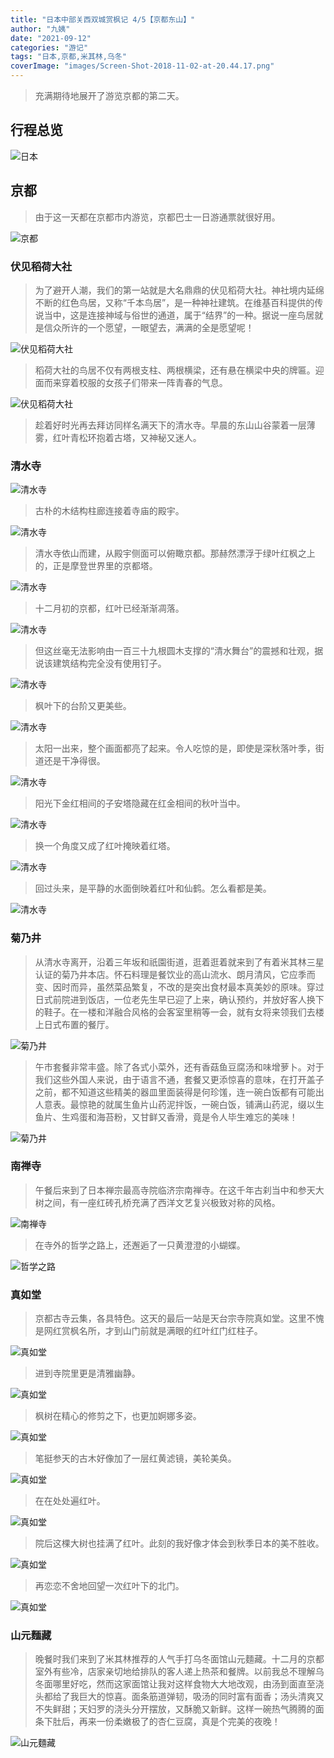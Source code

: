 ```yaml
---
title: "日本中部关西双城赏枫记 4/5【京都东山】"
author: "九姨"
date: "2021-09-12"
categories: "游记"
tags: "日本,京都,米其林,乌冬"
coverImage: "images/Screen-Shot-2018-11-02-at-20.44.17.png"
---
```


>充满期待地展开了游览京都的第二天。

## 行程总览

![日本](images/japan-2016.jpg)

## 京都

>由于这一天都在京都市内游览，京都巴士一日游通票就很好用。

![京都](images/20181103_184554.jpg)

### 伏见稻荷大社

>为了避开人潮，我们的第一站就是大名鼎鼎的伏见稻荷大社。神社境内延绵不断的红色鸟居，又称“千本鸟居”，是一种神社建筑。在维基百科提供的传说当中，这是连接神域与俗世的通道，属于“结界”的一种。据说一座鸟居就是信众所许的一个愿望，一眼望去，满满的全是愿望呢！

![伏见稻荷大社](images/0IMG_20161205_021244.jpg)

>稻荷大社的鸟居不仅有两根支柱、两根横梁，还有悬在横梁中央的牌匾。迎面而来穿着校服的女孩子们带来一阵青春的气息。

![伏见稻荷大社](images/IMG_20161205_021834-e1541181242535.jpg)

>趁着好时光再去拜访同样名满天下的清水寺。早晨的东山山谷蒙着一层薄雾，红叶青松环抱着古塔，又神秘又迷人。

### 清水寺

![清水寺](images/0IMG_20161204_235948.jpg)

>古朴的木结构柱廊连接着寺庙的殿宇。

![清水寺](images/IMG_20161204_235724-e1541181023415.jpg)

>清水寺依山而建，从殿宇侧面可以俯瞰京都。那赫然漂浮于绿叶红枫之上的，正是摩登世界里的京都塔。

![清水寺](images/IMG_20161205_000645.jpg)

>十二月初的京都，红叶已经渐渐凋落。

![清水寺](images/IMG_20161205_001029.jpg)

>但这丝毫无法影响由一百三十九根圆木支撑的“清水舞台”的震撼和壮观，据说该建筑结构完全没有使用钉子。

![清水寺](images/IMG_20161205_002003.jpg)

>枫叶下的台阶又更美些。

![清水寺](images/0IMG_20161205_003430.jpg)

>太阳一出来，整个画面都亮了起来。令人吃惊的是，即使是深秋落叶季，街道还是干净得很。

![清水寺](images/0IMG_20161205_004805.jpg)

>阳光下金红相间的子安塔隐藏在红金相间的秋叶当中。

![清水寺](images/0IMG_20161205_084617.jpg)

>换一个角度又成了红叶掩映着红塔。

![清水寺](images/0IMG_20161205_010019.jpg)

>回过头来，是平静的水面倒映着红叶和仙鹤。怎么看都是美。

![清水寺](images/IMG_20161205_005401.jpg)

### 菊乃井

>从清水寺离开，沿着三年坂和祇園街道，逛着逛着就来到了有着米其林三星认证的菊乃井本店。怀石料理是餐饮业的高山流水、朗月清风，它应季而变、因时而异，虽然菜品繁复，不改的是突出食材最本真美妙的原味。穿过日式前院进到饭店，一位老先生早已迎了上来，确认预约，并放好客人换下的鞋子。在一楼和洋融合风格的会客室里稍等一会，就有女将来领我们去楼上日式布置的餐厅。

![菊乃井](images/IMG_20161205_133519.jpg)

>午市套餐非常丰盛。除了各式小菜外，还有香菇鱼豆腐汤和味增萝卜。对于我们这些外国人来说，由于语言不通，套餐又更添惊喜的意味，在打开盖子之前，都不知道这些精美的器皿里面装得是何珍馐，连一碗白饭都有可能出人意表。最惊艳的就属生鱼片山药泥拌饭，一碗白饭，铺满山药泥，缀以生鱼片、生鸡蛋和海苔粉，又甘鲜又香滑，竟是令人毕生难忘的美味！

![菊乃井](images/0IMG_20161205_124413.jpg)

### 南禅寺

>午餐后来到了日本禅宗最高寺院临济宗南禅寺。在这千年古刹当中和参天大树之间，有一座红砖孔桥充满了西洋文艺复兴极致对称的风格。

![南禅寺](images/IMG_20161205_072208.jpg)

>在寺外的哲学之路上，还邂逅了一只黄澄澄的小蝴蝶。

![哲学之路](images/IMG_20161205_080637.jpg)

### 真如堂

>京都古寺云集，各具特色。这天的最后一站是天台宗寺院真如堂。这里不愧是网红赏枫名所，才到山门前就是满眼的红叶红门红柱子。

![真如堂](images/Screen-Shot-2018-11-02-at-20.44.17.png)

>进到寺院里更是清雅幽静。

![真如堂](images/0IMG_20161205_080744.jpg)

>枫树在精心的修剪之下，也更加婀娜多姿。

![真如堂](images/0IMG_20161205_080525.jpg)

>笔挺参天的古木好像加了一层红黄滤镜，美轮美奂。

![真如堂](images/0IMG_20161205_080045-e1541181472218.jpg)

>在在处处遍红叶。

![真如堂](images/IMG_20161205_080935-e1541181358874.jpg)

>院后这棵大树也挂满了红叶。此刻的我好像才体会到秋季日本的美不胜收。

![真如堂](images/IMG_20161205_142716.jpg)

>再恋恋不舍地回望一次红叶下的北门。

![真如堂](images/IMG_20161205_142932.jpg)

### 山元麵藏

>晚餐时我们来到了米其林推荐的人气手打乌冬面馆山元麵藏。十二月的京都室外有些冷，店家亲切地给排队的客人递上热茶和餐牌。以前我总不理解乌冬面哪里好吃，然而这家面馆让我对这样食物大大地改观，由汤到面直至浇头都给了我巨大的惊喜。面条筋道弹韧，吸汤的同时富有面香；汤头清爽又不失鲜甜；天妇罗的浇头分开摆放，又酥脆又新鲜。这样一碗热气腾腾的面条下肚后，再来一份柔嫩极了的杏仁豆腐，真是个完美的夜晚！

![山元麵藏](images/IMG_20161205_171235.jpg)
